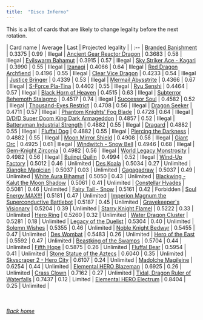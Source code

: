 ```yaml
---
title:  "Disco Inferno"
---
```


This is a list of cards that are likely to change legality before the next rotation.

| Card name | Average | Last | Projected legality |
| :-- |
[Branded Banishment](https://db.ygoprodeck.com/card/?search=Branded%20Banishment) | 0.3375 | 0.99 | Illegal |
[Ancient Gear Reactor Dragon](https://db.ygoprodeck.com/card/?search=Ancient%20Gear%20Reactor%20Dragon) | 0.3683 | 0.58 | Illegal |
[Evilswarm Bahamut](https://db.ygoprodeck.com/card/?search=Evilswarm%20Bahamut) | 0.3915 | 0.57 | Illegal |
[Sky Striker Ace - Kagari](https://db.ygoprodeck.com/card/?search=Sky%20Striker%20Ace%20-%20Kagari) | 0.3990 | 0.55 | Illegal |
[Izanagi](https://db.ygoprodeck.com/card/?search=Izanagi) | 0.4066 | 0.64 | Illegal |
[Red Dragon Archfiend](https://db.ygoprodeck.com/card/?search=Red%20Dragon%20Archfiend) | 0.4196 | 0.55 | Illegal |
[Clear Vice Dragon](https://db.ygoprodeck.com/card/?search=Clear%20Vice%20Dragon) | 0.4233 | 0.54 | Illegal |
[Justice Bringer](https://db.ygoprodeck.com/card/?search=Justice%20Bringer) | 0.4339 | 0.53 | Illegal |
[Mermail Abysstrite](https://db.ygoprodeck.com/card/?search=Mermail%20Abysstrite) | 0.4366 | 0.67 | Illegal |
[S-Force Pla-Tina](https://db.ygoprodeck.com/card/?search=S-Force%20Pla-Tina) | 0.4402 | 0.55 | Illegal |
[Ryu Senshi](https://db.ygoprodeck.com/card/?search=Ryu%20Senshi) | 0.4464 | 0.57 | Illegal |
[Black Horn of Heaven](https://db.ygoprodeck.com/card/?search=Black%20Horn%20of%20Heaven) | 0.4515 | 0.63 | Illegal |
[Subterror Behemoth Stalagmo](https://db.ygoprodeck.com/card/?search=Subterror%20Behemoth%20Stalagmo) | 0.4517 | 0.74 | Illegal |
[Successor Soul](https://db.ygoprodeck.com/card/?search=Successor%20Soul) | 0.4582 | 0.52 | Illegal |
[Thousand-Eyes Restrict](https://db.ygoprodeck.com/card/?search=Thousand-Eyes%20Restrict) | 0.4708 | 0.56 | Illegal |
[Dragon Seeker](https://db.ygoprodeck.com/card/?search=Dragon%20Seeker) | 0.4711 | 0.57 | Illegal |
[Phantom Knights' Fog Blade](https://db.ygoprodeck.com/card/?search=Phantom%20Knights'%20Fog%20Blade) | 0.4728 | 0.64 | Illegal |
[D/D/D Super Doom King Dark Armageddon](https://db.ygoprodeck.com/card/?search=D/D/D%20Super%20Doom%20King%20Dark%20Armageddon) | 0.4857 | 0.52 | Illegal |
[Batteryman Industrial Strength](https://db.ygoprodeck.com/card/?search=Batteryman%20Industrial%20Strength) | 0.4882 | 0.55 | Illegal |
[Dragard](https://db.ygoprodeck.com/card/?search=Dragard) | 0.4882 | 0.55 | Illegal |
[Fluffal Dog](https://db.ygoprodeck.com/card/?search=Fluffal%20Dog) | 0.4882 | 0.55 | Illegal |
[Piercing the Darkness](https://db.ygoprodeck.com/card/?search=Piercing%20the%20Darkness) | 0.4882 | 0.55 | Illegal |
[Moon Mirror Shield](https://db.ygoprodeck.com/card/?search=Moon%20Mirror%20Shield) | 0.4908 | 0.58 | Illegal |
[Giant Orc](https://db.ygoprodeck.com/card/?search=Giant%20Orc) | 0.4925 | 0.61 | Illegal |
[Windwitch - Snow Bell](https://db.ygoprodeck.com/card/?search=Windwitch%20-%20Snow%20Bell) | 0.4946 | 0.68 | Illegal |
[Gem-Knight Zirconia](https://db.ygoprodeck.com/card/?search=Gem-Knight%20Zirconia) | 0.4982 | 0.56 | Illegal |
[World Legacy Monstrosity](https://db.ygoprodeck.com/card/?search=World%20Legacy%20Monstrosity) | 0.4982 | 0.56 | Illegal |
[Bujingi Quilin](https://db.ygoprodeck.com/card/?search=Bujingi%20Quilin) | 0.4994 | 0.52 | Illegal |
[Wind-Up Factory](https://db.ygoprodeck.com/card/?search=Wind-Up%20Factory) | 0.5012 | 0.46 | Unlimited |
[Des Koala](https://db.ygoprodeck.com/card/?search=Des%20Koala) | 0.5034 | 0.27 | Unlimited |
[Xiangke Magician](https://db.ygoprodeck.com/card/?search=Xiangke%20Magician) | 0.5037 | 0.03 | Unlimited |
[Gagagadraw](https://db.ygoprodeck.com/card/?search=Gagagadraw) | 0.5037 | 0.49 | Unlimited |
[White Aura Bihamut](https://db.ygoprodeck.com/card/?search=White%20Aura%20Bihamut) | 0.5050 | 0.43 | Unlimited |
[Blackwing - Kalut the Moon Shadow](https://db.ygoprodeck.com/card/?search=Blackwing%20-%20Kalut%20the%20Moon%20Shadow) | 0.5061 | 0.41 | Unlimited |
[Constellar Hyades](https://db.ygoprodeck.com/card/?search=Constellar%20Hyades) | 0.5081 | 0.46 | Unlimited |
[Fairy Tail - Snow](https://db.ygoprodeck.com/card/?search=Fairy%20Tail%20-%20Snow) | 0.5161 | 0.42 | Forbidden |
[Soul Energy MAX!!!](https://db.ygoprodeck.com/card/?search=Soul%20Energy%20MAX!!!) | 0.5181 | 0.47 | Unlimited |
[Imperion Magnum the Superconductive Battlebot](https://db.ygoprodeck.com/card/?search=Imperion%20Magnum%20the%20Superconductive%20Battlebot) | 0.5187 | 0.45 | Unlimited |
[Gravekeeper's Visionary](https://db.ygoprodeck.com/card/?search=Gravekeeper's%20Visionary) | 0.5204 | 0.39 | Unlimited |
[Starry Knight Flamel](https://db.ygoprodeck.com/card/?search=Starry%20Knight%20Flamel) | 0.5222 | 0.33 | Unlimited |
[Hero Ring](https://db.ygoprodeck.com/card/?search=Hero%20Ring) | 0.5260 | 0.32 | Unlimited |
[Water Dragon Cluster](https://db.ygoprodeck.com/card/?search=Water%20Dragon%20Cluster) | 0.5281 | 0.18 | Unlimited |
[Legacy of the Duelist](https://db.ygoprodeck.com/card/?search=Legacy%20of%20the%20Duelist) | 0.5304 | 0.40 | Unlimited |
[Solemn Wishes](https://db.ygoprodeck.com/card/?search=Solemn%20Wishes) | 0.5355 | 0.46 | Unlimited |
[Noble Knight Bedwyr](https://db.ygoprodeck.com/card/?search=Noble%20Knight%20Bedwyr) | 0.5455 | 0.47 | Unlimited |
[Des Wombat](https://db.ygoprodeck.com/card/?search=Des%20Wombat) | 0.5483 | 0.26 | Unlimited |
[Hero of the East](https://db.ygoprodeck.com/card/?search=Hero%20of%20the%20East) | 0.5592 | 0.47 | Unlimited |
[Beastking of the Swamps](https://db.ygoprodeck.com/card/?search=Beastking%20of%20the%20Swamps) | 0.5704 | 0.44 | Unlimited |
[Fifth Hope](https://db.ygoprodeck.com/card/?search=Fifth%20Hope) | 0.5875 | 0.26 | Unlimited |
[Fluffal Bear](https://db.ygoprodeck.com/card/?search=Fluffal%20Bear) | 0.5954 | 0.41 | Unlimited |
[Stone Statue of the Aztecs](https://db.ygoprodeck.com/card/?search=Stone%20Statue%20of%20the%20Aztecs) | 0.6040 | 0.35 | Unlimited |
[Skyscraper 2 - Hero City](https://db.ygoprodeck.com/card/?search=Skyscraper%202%20-%20Hero%20City) | 0.6107 | 0.24 | Unlimited |
[Madolche Magileine](https://db.ygoprodeck.com/card/?search=Madolche%20Magileine) | 0.6254 | 0.44 | Unlimited |
[Elemental HERO Blazeman](https://db.ygoprodeck.com/card/?search=Elemental%20HERO%20Blazeman) | 0.6925 | 0.26 | Unlimited |
[Crass Clown](https://db.ygoprodeck.com/card/?search=Crass%20Clown) | 0.7162 | 0.27 | Unlimited |
[Tidal, Dragon Ruler of Waterfalls](https://db.ygoprodeck.com/card/?search=Tidal,%20Dragon%20Ruler%20of%20Waterfalls) | 0.7437 | 0.12 | Limited |
[Elemental HERO Electrum](https://db.ygoprodeck.com/card/?search=Elemental%20HERO%20Electrum) | 0.8404 | 0.25 | Unlimited |

<br>

###### [Back home](index)